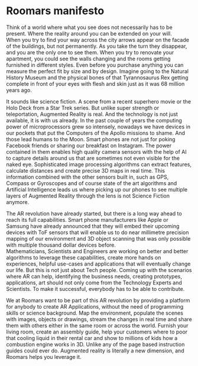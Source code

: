 # Roomars manifesto

Think of a world where what you see does not necessarily has to be present. Where the reality around you can be extended on your will.  
When you try to find your way across the city arrows appear on the facade of the buildings, but not permanently. As you take the turn they disappear, and you are the only one to see them. When you try to renovate your apartment, you could see the walls changing and the rooms getting furnished in different styles. Even before you purchase anything you can measure the perfect fit by size and by design. Imagine going to the Natural History Museum and the physical bones of that Tyrannosaurus Rex getting complete in front of your eyes with flesh and skin just as it was 68 million years ago.

It sounds like science fiction. A scene from a recent superhero movie or the Holo Deck from a Star Trek series. But unlike super strength or teleportation, Augmented Reality is real. And the technology is not just available, it is with us already.
In the past couple of years the computing power of microprocessors grew so intensely, nowadays we have devices in our pockets that put the Computers of the Apollo missions to shame. And those lead humans to the Moon. Smart phones are not just for poking Facebook friends or sharing our breakfast on Instagram. The power contained in them enables high quality camera sensors with the help of AI to capture details around us that are sometimes not even visible for the naked eye. Sophisticated image processing algorithms can extract features, calculate distances and create precise 3D maps in real time. This information combined with the other sensors built in, such as GPS, Compass or Gyroscopes and of course state of the art algorithms and Artificial Intelligence leads us where picking up our phones to see multiple layers of Augmented Reality through the lens is not Science Fiction anymore.

The AR revolution have already started, but there is a long way ahead to reach its full capabilities. Smart phone manufacturers like Apple or Samsung have already announced that they will embed their upcoming devices with ToF sensors that will enable us to do near millimetre precision mapping of our environment and 3D object scanning that was only possible with multiple thousand dollar devices before.  
Mathematicians, Scientists and Engineers are working on better and better algorithms to leverage these capabilities, create more hands on experiences, helpful use-cases and applications that will eventually change our life. 
But this is not just about Tech people. Coming up with the scenarios where AR can help, identifying the business needs, creating prototypes, applications, art should not only come from the Technology Experts and Scientists. To make it successful, everybody has to be able to contribute.

We at Roomars want to be part of this AR revolution by providing a platform for anybody to create AR Applications, without the need of programming skills or science background. Map the environment, populate the scenes with images, objects or drawings, stream the changes in real time and share them with others either in the same room or across the world.
Furnish your living room, create an assembly guide, help your customers where to poor that cooling liquid in their rental car and show to millions of kids how a combustion engine works in 3D. Unlike any of the page based instruction guides could ever do.
Augmented reality is literally a new dimension, and Roomars helps you leverage it.


